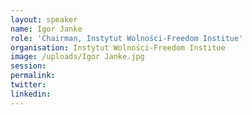 ```yaml
---
layout: speaker
name: Igor Janke
role: 'Chairman, Instytut Wolności-Freedom Institue'
organisation: Instytut Wolności-Freedom Institue
image: /uploads/Igor Janke.jpg
session:
permalink:
twitter:
linkedin:
---
```



